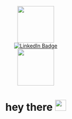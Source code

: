 <div id="header" align="center">
  <img src="https://media.giphy.com/media/dwGJLOdbWULVRIBBfz/giphy.gif" width="100"/>
</div>
<div id="badges" align="center">
   <a href="https://www.linkedin.com/in/ashwani-k-ios-developer/">
    <img src="https://img.shields.io/badge/LinkedIn-blue?style=for-the-badge&logo=linkedin&logoColor=white" alt="LinkedIn Badge"/>
  </a>
<div id="header" align="center">
  <img src="https://komarev.com/ghpvc/?username=RashDash&style=flat-square&color=blue" width="100"/>
</div>
<h1>
  hey there
  <img src="https://media.giphy.com/media/hvRJCLFzcasrR4ia7z/giphy.gif" width="30px"/>
</h1>
